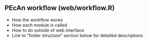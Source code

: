 ## PEcAn workflow (web/workflow.R)

- How the workflow works
- How each module is called
- How to do outside of web interface
- Link to "folder structure" section below for detailed descriptions
